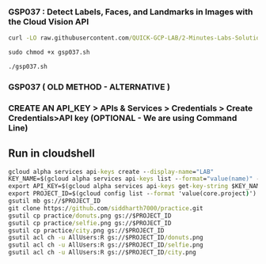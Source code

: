 ### GSP037 :  Detect Labels, Faces, and Landmarks in Images with the Cloud Vision API 

```cmd
curl -LO raw.githubusercontent.com/QUICK-GCP-LAB/2-Minutes-Labs-Solutions/main/Detect%20Labels%2C%20Faces%2C%20and%20Landmarks%20in%20Images%20with%20the%20Cloud%20Vision%20API/gsp037.sh

sudo chmod +x gsp037.sh

./gsp037.sh
```


### GSP037 ( OLD METHOD - ALTERNATIVE )


### CREATE AN API_KEY > APIs & Services > Credentials > Create Credentials>API key (OPTIONAL - We are using Command Line)
## Run in cloudshell
```cmd
gcloud alpha services api-keys create --display-name="LAB" 
KEY_NAME=$(gcloud alpha services api-keys list --format="value(name)" --filter "displayName=LAB")
export API_KEY=$(gcloud alpha services api-keys get-key-string $KEY_NAME --format="value(keyString)")
export PROJECT_ID=$(gcloud config list --format 'value(core.project)')
gsutil mb gs://$PROJECT_ID
git clone https://github.com/siddharth7000/practice.git
gsutil cp practice/donuts.png gs://$PROJECT_ID
gsutil cp practice/selfie.png gs://$PROJECT_ID
gsutil cp practice/city.png gs://$PROJECT_ID
gsutil acl ch -u AllUsers:R gs://$PROJECT_ID/donuts.png
gsutil acl ch -u AllUsers:R gs://$PROJECT_ID/selfie.png
gsutil acl ch -u AllUsers:R gs://$PROJECT_ID/city.png
```

